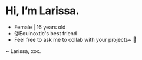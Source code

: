 # Hi, I’m Larissa.

* Female | 16 years old
* @Equinoxtic's best friend
* Feel free to ask me to collab with your projects~ 💜

~ Larissa, xox.
